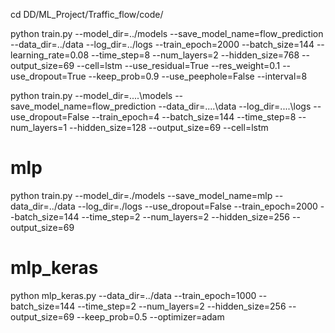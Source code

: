 cd DD/ML_Project/Traffic_flow/code/

python train.py --model_dir=../models --save_model_name=flow_prediction --data_dir=../data --log_dir=../logs --train_epoch=2000 --batch_size=144 --learning_rate=0.08 --time_step=8 --num_layers=2 --hidden_size=768 --output_size=69 --cell=lstm --use_residual=True --res_weight=0.1 --use_dropout=True --keep_prob=0.9 --use_peephole=False --interval=8

python train.py --model_dir=..\..\models --save_model_name=flow_prediction --data_dir=..\..\data --log_dir=..\..\logs --use_dropout=False --train_epoch=4 --batch_size=144 --time_step=8 --num_layers=1 --hidden_size=128 --output_size=69 --cell=lstm

# mlp
python train.py --model_dir=./models --save_model_name=mlp --data_dir=../data --log_dir=./logs --use_dropout=False --train_epoch=2000 --batch_size=144 --time_step=2 --num_layers=2 --hidden_size=256 --output_size=69

# mlp_keras
python mlp_keras.py --data_dir=../data --train_epoch=1000 --batch_size=144 --time_step=2 --num_layers=2 --hidden_size=256 --output_size=69 --keep_prob=0.5 --optimizer=adam